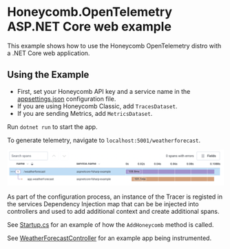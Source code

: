 # Honeycomb.OpenTelemetry ASP.NET Core web example

This example shows how to use the Honeycomb OpenTelemetry distro with a .NET Core web application.

## Using the Example

- First, set your Honeycomb API key and a service name in the [appsettings.json](appsettings.json) configuration file.
- If you are using Honeycomb Classic, add `TracesDataset`.
- If you are sending Metrics, add `MetricsDataset`.

Run `dotnet run` to start the app.

To generate telemetry, navigate to `localhost:5001/weatherforecast`.

![my-web-app](./my-web-app.png)

As part of the configuration process, an instance of the Tracer is registed in the services Dependency Injection map that can be be injected into controllers and used to add additional context and create additional spans.

See [Startup.cs](Startup.cs) for an example of how the `AddHoneycomb` method is called.

See [WeatherForecastController](Controllers/WeatherForecastController.cs) for an example app being instrumented.
